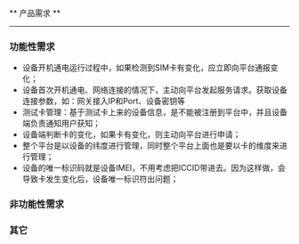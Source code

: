 ** 产品需求 **

----

### 功能性需求

+ 设备开机通电运行过程中，如果检测到SIM卡有变化，应立即向平台通报变化；
+ 设备首次开机通电、网络连接的情况下，主动向平台发起服务请求。获取设备连接参数，如：网关接入IP和Port、设备密钥等
+ 测试卡管理：基于测试卡上来的设备信息，是不能被注册到平台中，并且设备端负责通知用户获知；
+ 设备端判断卡的变化，如果卡有变化，则主动向平台进行申请；
+ 整个平台是以设备的纬度进行管理，同时整个平台上面也是要以卡的维度来进行管理；
+ 设备的唯一标识码就是设备IMEI，不用考虑把ICCID带进去。因为这样做，会导致卡发生变化后，设备唯一标识符出问题；

### 非功能性需求

### 其它
